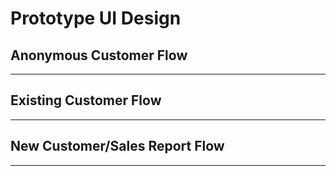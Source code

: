 # Prototype UI Design

## Anonymous Customer Flow
---

## Existing Customer Flow
---

## New Customer/Sales Report Flow
---